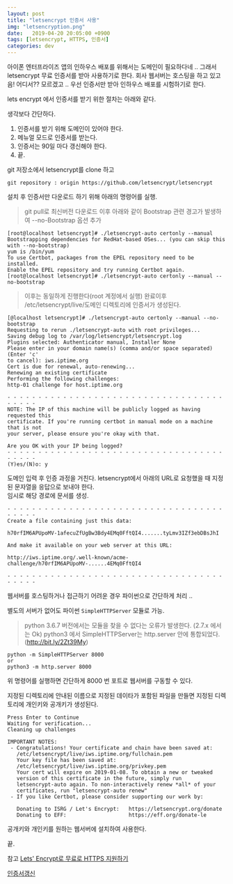 ```yaml
---
layout: post
title: "letsencrypt 인증서 사용"
img: "letsencryption.png"
date:   2019-04-20 20:05:00 +0900
tags: [letsencrypt, HTTPS, 인증서] 
categories: dev
---
```


아이폰 엔터프라이즈 앱의 인하우스 배포를 위해서는 도메인이 필요하다네 .. 
그래서 letsencrypt 무료 인증서를 받아 사용하기로 한다. 
회사 웹서버는 호스팅을 하고 있고 음! 어디서?? 모르겠고 ..
우선 인증서만 받아 인하우스 배포를 시험하기로 한다. 

lets encrypt 에서 인증서를 받기 위한 절차는 아래와 같다. 

생각보다 간단하다. 

1. 인증서를 받기 위해 도메인이 있어야 한다. 
2. 메뉴얼 모드로 인증서를 받는다. 
3. 인증서는 90일 마다 갱신해야 한다. 
4. 끝. 

git 저장소에서 letsencrypt를 clone 하고

```
git repository : origin https://github.com/letsencrypt/letsencrypt
```

설치 후 인증서만 다운로드 하기 위해 아래의 명령어를 실행. 
> git pull로 최신버전 다운로드 이후 아래와 같이 Bootstrap 관련 경고가 발생하여 --no-Bootstrap 옵션 추가 

```
[root@localhost letsencrypt]# ./letsencrypt-auto certonly --manual
Bootstrapping dependencies for RedHat-based OSes... (you can skip this with --no-bootstrap)
yum is /bin/yum
To use Certbot, packages from the EPEL repository need to be installed.
Enable the EPEL repository and try running Certbot again.
[root@localhost letsencrypt]# ./letsencrypt-auto certonly --manual --no-bootstrap
```

> 이후는 동일하게 진행한다(root 계정에서 실행)
> 완료이후 /etc/letsencrypt/live/도메인 디렉토리에 인증서가 생성된다. 

```
[@localhost letsencrypt]# ./letsencrypt-auto certonly --manual --no-bootstrap
Requesting to rerun ./letsencrypt-auto with root privileges...
Saving debug log to /var/log/letsencrypt/letsencrypt.log
Plugins selected: Authenticator manual, Installer None
Please enter in your domain name(s) (comma and/or space separated)  (Enter 'c'
to cancel): iws.iptime.org
Cert is due for renewal, auto-renewing...
Renewing an existing certificate
Performing the following challenges:
http-01 challenge for host.iptime.org

- - - - - - - - - - - - - - - - - - - - - - - - - - - - - - - - - - - - - - - -
NOTE: The IP of this machine will be publicly logged as having requested this
certificate. If you're running certbot in manual mode on a machine that is not
your server, please ensure you're okay with that.

Are you OK with your IP being logged?
- - - - - - - - - - - - - - - - - - - - - - - - - - - - - - - - - - - - - - - -
(Y)es/(N)o: y
```
도메인 입력 후 인증 과정을 거친다. 
letsencrypt에서 아래의 URL로 요청했을 때 지정된 문자열을 응답으로 보내야 한다.  
임시로 해당 경로에 문서를 생성. 
```
- - - - - - - - - - - - - - - - - - - - - - - - - - - - - - - - - - - - - - - -
Create a file containing just this data:

h70rfIM6APUpoMV-1afecuZfUgBw3Bdy4EMq0FftQI4.......tyLmv3IZf3ebDBsJhI

And make it available on your web server at this URL:

http://iws.iptime.org/.well-known/acme-challenge/h70rfIM6APUpoMV-......4EMq0FftQI4

- - - - - - - - - - - - - - - - - - - - - - - - - - - - - - - - - - - - - - - -
```
웹서버를 호스팅하거나 접근하기 어려운 경우 파이썬으로 간단하게 처리 .. 

별도의 서버가 없어도 파이썬 `SimpleHTTPServer` 모듈로 가능. 
> python 3.6.7 버전에서는 모듈을 찾을 수 없다는 오류가 발생한다. (2.7.x 에서는 Ok) 
> python3 에서 SimpleHTTPServer는 http.server 안에 통합되었다. (http://bit.ly/2Zt39My)

```
python -m SimpleHTTPServer 8000 
or 
python3 -m http.server 8000
``` 

위 명령어를 실행하면 간단하게 8000 번 포트로 웹서버를 구동할 수 있다. 

지정된 디렉토리에 안내된 이름으로 지정된 데이타가 포함된 파일을 만들면 지정된 디렉토리에 개인키와 공개키가 생성된다. 
```
Press Enter to Continue
Waiting for verification...
Cleaning up challenges

IMPORTANT NOTES:
 - Congratulations! Your certificate and chain have been saved at:
   /etc/letsencrypt/live/iws.iptime.org/fullchain.pem
   Your key file has been saved at:
   /etc/letsencrypt/live/iws.iptime.org/privkey.pem
   Your cert will expire on 2019-01-08. To obtain a new or tweaked
   version of this certificate in the future, simply run
   letsencrypt-auto again. To non-interactively renew *all* of your
   certificates, run "letsencrypt-auto renew"
 - If you like Certbot, please consider supporting our work by:

   Donating to ISRG / Let's Encrypt:   https://letsencrypt.org/donate
   Donating to EFF:                    https://eff.org/donate-le
```

공개키와 개인키를 원하는 웹서버에 설치하여 사용한다. 

끝.

참고 [Lets' Encrypt로 무료로 HTTPS 지원하기](https://blog.outsider.ne.kr/1178) 

[인증서갱신](https://letsencrypt.readthedocs.io/en/latest/using.html#re-creating-and-updating-existing-certificates)

<!--stackedit_data:
eyJoaXN0b3J5IjpbLTU2MDY0NzcxMV19
-->
